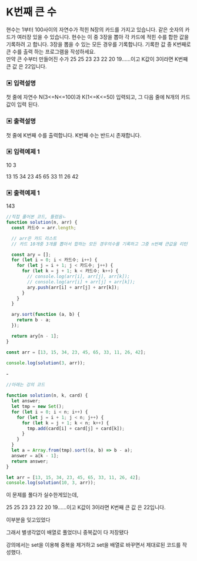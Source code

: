 # K번째 큰 수

현수는 1부터 100사이의 자연수가 적힌 N장의 카드를 가지고 있습니다. 같은 숫자의 카드가 여러장 있을 수 있습니다. 현수는 이 중 3장을 뽑아 각 카드에 적힌 수를 합한 값을 기록하려 고 합니다. 3장을 뽑을 수 있는 모든 경우를 기록합니다. 기록한 값 중 K번째로 큰 수를 출력 하는 프로그램을 작성하세요.  
만약 큰 수부터 만들어진 수가 25 25 23 23 22 20 19......이고 K값이 3이라면 K번째 큰 값 은 22입니다.

### ▣ 입력설명

첫 줄에 자연수 N(3<=N<=100)과 K(1<=K<=50) 입력되고, 그 다음 줄에 N개의 카드값이 입력 된다.

### ▣ 출력설명

첫 줄에 K번째 수를 출력합니다. K번째 수는 반드시 존재합니다.

### ▣ 입력예제 1

10 3

13 15 34 23 45 65 33 11 26 42

### ▣ 출력예제 1

143

```javascript
//직접 풀어본 코드, 틀렸음ㄴ
function solution(n, arr) {
  const 카드수 = arr.length;

  // arr은 카드 리스트
  // 카드 10개중 3개를 뽑아서 합하는 모든 경우의수를 기록하고 그중 n번째 큰값을 리턴

  const ary = [];
  for (let i = 0; i < 카드수; i++) {
    for (let j = i + 1; j < 카드수; j++) {
      for (let k = j + 1; k < 카드수; k++) {
        // console.log(arr[i], arr[j], arr[k]);
        // console.log(arr[i] + arr[j] + arr[k]);
        ary.push(arr[i] + arr[j] + arr[k]);
      }
    }
  }

  ary.sort(function (a, b) {
    return b - a;
  });

  return ary[n - 1];
}

const arr = [13, 15, 34, 23, 45, 65, 33, 11, 26, 42];

console.log(solution(3, arr));
```

\-

```javascript
//아래는 강의 코드

function solution(n, k, card) {
  let answer;
  let tmp = new Set();
  for (let i = 0; i < n; i++) {
    for (let j = i + 1; j < n; j++) {
      for (let k = j + 1; k < n; k++) {
        tmp.add(card[i] + card[j] + card[k]);
      }
    }
  }
  let a = Array.from(tmp).sort((a, b) => b - a);
  answer = a[k - 1];
  return answer;
}

let arr = [13, 15, 34, 23, 45, 65, 33, 11, 26, 42];
console.log(solution(10, 3, arr));
```

이 문제를 풀다가 실수한게있는데,

25 25 23 23 22 20 19......이고 K값이 3이라면 K번째 큰 값 은 22입니다.

이부분을 잊고있었다

그래서 별생각없이 배열로 풀었더니 중복값이 다 저장됐다

강의에서는 set을 이용해 중복을 제거하고 set을 배열로 바꾸면서 제대로된 코드를 작성했다.
